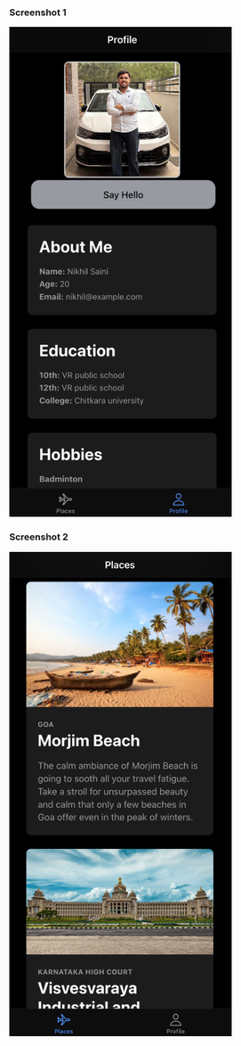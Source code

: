 <h3>Screenshot 1</h3>
<img src="images/img1.png" alt="Screenshot 1" width="400">

<h3>Screenshot 2</h3>
<img src="images/img2.png" alt="Screenshot 2" width="400">
